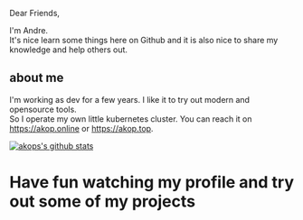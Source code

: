 Dear Friends,

I'm Andre.  
It's nice learn some things here on Github and it is also nice to share my knowledge and help others out.  

## about me
I'm working as dev for a few years. I like it to try out modern and opensource tools.  
So I operate my own little kubernetes cluster. You can reach it on https://akop.online or https://akop.top.

[![akops's github stats](https://github-readme-stats.vercel.app/api?username=AndreKoepke)](https://github.com/anuraghazra/github-readme-stats)

# Have fun watching my profile and try out some of my projects

<!--
**AndreKoepke/AndreKoepke** is a ✨ _special_ ✨ repository because its `README.md` (this file) appears on your GitHub profile.

Here are some ideas to get you started:

- 🔭 I’m currently working on ...
- 🌱 I’m currently learning ...
- 👯 I’m looking to collaborate on ...
- 🤔 I’m looking for help with ...
- 💬 Ask me about ...
- 📫 How to reach me: ...
- 😄 Pronouns: ...
- ⚡ Fun fact: ...
-->
